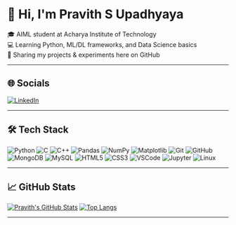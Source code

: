# 👋 Hi, I'm Pravith S Upadhyaya

🎓 AIML student at Acharya Institute of Technology  
💻 Learning Python, ML/DL frameworks, and Data Science basics  
📂 Sharing my projects & experiments here on GitHub

---

## 🌐 Socials

[![LinkedIn](https://img.shields.io/badge/LinkedIn-blue?style=for-the-badge&logo=linkedin)](https://www.linkedin.com/in/pravith-upadhyaya-06823a292/)  
<!-- Add more socials below as needed -->
<!-- [![Twitter](https://img.shields.io/badge/Twitter-1da1f2?style=for-the-badge&logo=twitter&logoColor=white)](https://twitter.com/YOUR_TWITTER) -->

---

## 🛠️ Tech Stack

![Python](https://img.shields.io/badge/python-3670A0?style=for-the-badge&logo=python&logoColor=ffdd54)
![C](https://img.shields.io/badge/C-00599C?style=for-the-badge&logo=c&logoColor=white)
![C++](https://img.shields.io/badge/C++-00599C?style=for-the-badge&logo=c%2B%2B&logoColor=white)
![Pandas](https://img.shields.io/badge/pandas-150458?style=for-the-badge&logo=pandas&logoColor=white)
![NumPy](https://img.shields.io/badge/numpy-013243?style=for-the-badge&logo=numpy&logoColor=white)
![Matplotlib](https://img.shields.io/badge/matplotlib-fff?style=for-the-badge&logo=matplotlib&logoColor=black)
![Git](https://img.shields.io/badge/git-F05032?style=for-the-badge&logo=git&logoColor=white)
![GitHub](https://img.shields.io/badge/github-181717?style=for-the-badge&logo=github&logoColor=white)
![MongoDB](https://img.shields.io/badge/mongodb-4EA94B?style=for-the-badge&logo=mongodb&logoColor=white)
![MySQL](https://img.shields.io/badge/mysql-00758F?style=for-the-badge&logo=mysql&logoColor=white)
![HTML5](https://img.shields.io/badge/html5-E34F26?style=for-the-badge&logo=html5&logoColor=white)
![CSS3](https://img.shields.io/badge/css3-1572B6?style=for-the-badge&logo=css3&logoColor=white)
![VSCode](https://img.shields.io/badge/VSCode-007ACC?style=for-the-badge&logo=visual-studio-code&logoColor=white)
![Jupyter](https://img.shields.io/badge/jupyter-F37626?style=for-the-badge&logo=jupyter&logoColor=white)
![Linux](https://img.shields.io/badge/Linux-FCC624?style=for-the-badge&logo=linux&logoColor=black)

---

## 📈 GitHub Stats

[![Pravith's GitHub Stats](https://github-readme-stats.vercel.app/api?username=PRAVITH10HJ&show_icons=true&theme=dark)](https://github.com/PRAVITH10HJ)
[![Top Langs](https://github-readme-stats.vercel.app/api/top-langs/?username=PRAVITH10HJ&layout=compact&theme=dark)](https://github.com/PRAVITH10HJ)

<!-- Add more widgets or fun sections below! -->

---

<!--
**PRAVITH10HJ/PRAVITH10HJ** is a ✨ _special_ ✨ repository because its `README.md` (this file) appears on your GitHub profile.

Here are some ideas to get you started:
- 🔭 I’m currently working on ...
- 🌱 I’m currently learning ...
- 👯 I’m looking to collaborate on ...
- 🤔 I’m looking for help with ...
- 💬 Ask me about ...
- 📫 How to reach me: ...
- 😄 Pronouns: ...
- ⚡ Fun fact: ...
-->